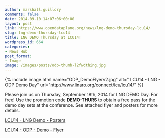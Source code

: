 ```yaml
---
author: marshall.guillory
comments: false
date: 2014-09-10 14:07:06+00:00
layout: post
link: https://www.opendataplane.org/news/lng-demo-thursday-lcu14/
slug: lng-demo-thursday-lcu14
title: LNG DEMO Thursday at LCU14!
wordpress_id: 664
categories:
- News Hub
post_format:
- Image
image: /images/posts/odp-thumb-l2fwdthing.jpg
---
```

{% include image.html name="ODP_DemoFlyerv2.jpg" alt=" LCU14 - LNG - ODP Demo Day" url="http://www.linaro.org/connect/lcu/lcu14/" %}

Please join us on Thursday, September 18th, 2014 for LNG DEMO Day. For free! Use the promotion code **DEMO-THURS** to obtain a free pass for the demo day sets at the conference. See attached flyer and posters for more details.

[LCU14 - LNG Demo - Posters](http://opendataplane.org///wp-content/uploads/2014/09/LCU14_LNG-Demo-Posters_v5.pdf)

[LCU14 - ODP - Demo - Flyer](http://opendataplane.org///wp-content/uploads/2014/09/ODP_DemoFlyerv2.pdf)
